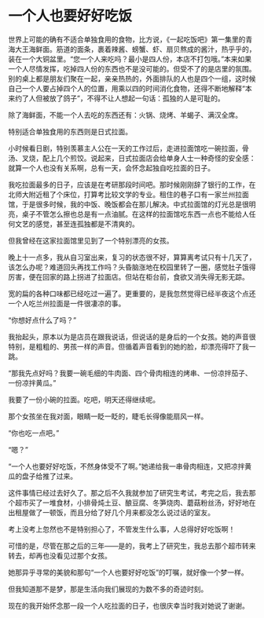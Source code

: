 # 一个人也要好好吃饭

世界上可能的确有不适合单独食用的食物，比方说，《一起吃饭吧》第一集里的青海大王海鲜面。筋道的面条，裹着辣酱、螃蟹、虾、扇贝熬成的酱汁，热乎乎的，装在一个大铜盆里。“您一个人来吃吗？最小是四人份，本店不打包哦。”本来如果一个人尽情发挥，吃掉四人份的东西也不是没可能的。但受不了的是店里的氛围。别的桌上都是朋友们聚在一起，亲亲热热的，外面排队的人也是四个一组，这时候自己一个人要占掉四个人的位置，用乘以四的时间消化食物，还得不断地解释“本来约了人但被放了鸽子”，不得不让人想起一句话：孤独的人是可耻的。 

除了海鲜面，不能一个人去吃的东西还有：火锅、烧烤、羊蝎子、满汉全席。 

特别适合单独食用的东西则是日式拉面。 

小时候看日剧，特别羡慕主人公在一天的工作过后，走进拉面馆吃一碗拉面，骨汤、叉烧，配上几个煎饺。说起来，日式拉面店会给单身人士一种奇怪的安全感：就算一个人也没有关系啊，总有一天，会怀念起独自吃拉面的日子。 

我吃拉面最多的日子，应该是在考研那段时间吧。那时候刚刚辞了银行的工作，在北师大附近租了个床位，打算考比较文学的专业。租住的巷子口有一家兰州拉面馆，于是很多时候，我的中饭、晚饭都会在那儿解决。中式拉面馆的灯光总是很明亮，桌子不管怎么擦也总是有一点油腻。在这样的拉面馆吃东西一点也不能给人任何文艺的感觉，甚至连孤独都是不清爽的。 

但我曾经在这家拉面馆里见到了一个特别漂亮的女孩。 

晚上十一点多，我从自习室出来，复习的状态很不好，算算离考试只有十几天了，该怎么办呢？难道回头再找工作吗？头昏脑涨地在校园里转了一圈，感觉肚子饿得厉害，便在回家的路上拐进了拉面店。但站在柜台前，食欲又消失得无影无踪。 

宽的扁的各种口味都已经吃过一遍了。更重要的，是我忽然觉得已经半夜这个点还一个人吃兰州拉面是一件很凄凉的事。 

“你想好点什么了吗？” 

我抬起头，原本以为是店员在跟我说话，但说话的是身后的一个女孩。她的声音很特别，是粗粗的、男孩一样的声音。但循着声音看到的她的脸，却漂亮得吓了我一跳。 

“那我先点好吗？我要一碗毛细的牛肉面、四个骨肉相连的烤串、一份凉拌茄子、一份凉拌黄瓜。” 

我要了一份小碗的拉面。吃吧，明天还得继续呢。 

那个女孩坐在我对面，眼睛一眨一眨的，睫毛长得像能扇风一样。 

“你也吃一点吧。” 

“嗯？” 

“一个人也要好好吃饭，不然身体受不了啊。”她递给我一串骨肉相连，又把凉拌黄瓜的盘子给推了过来。 

这件事情已经过去好久了。那之后不久我就参加了研究生考试，考完之后，我去那个超市买了一堆食材，小排骨炖土豆、酿豆腐、冬笋烧肉、蘑菇粉丝汤，好好地在出租屋做了一顿饭，而且分给了好几个月来都没怎么说过话的室友。 

考上没考上忽然也不是特别担心了，不管发生什么事，人总得好好吃饭啊！ 

可惜的是，尽管在那之后的三年——是的，我考上了研究生，我总去那个超市转来转去，却再也没看见过那个女孩。 

她那异乎寻常的美貌和那句“一个人也要好好吃饭”的叮嘱，就好像一个梦一样。 

但我知道那不是梦，那是生活向我们展现的为数不多的奇迹时刻。 

现在的我开始怀念那一段一个人吃拉面的日子，也很庆幸当时我对她说了谢谢。